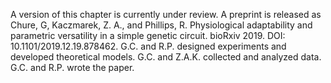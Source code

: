 A version of this chapter is currently under review. A preprint is released as Chure, G, Kaczmarek, Z. A., and Phillips, R. Physiological adaptability and parametric versatility in a simple genetic circuit. bioRxiv 2019. DOI: 10.1101/2019.12.19.878462. G.C. and R.P. designed experiments and developed theoretical models. G.C. and Z.A.K. collected and analyzed data. G.C. and R.P. wrote the paper.
